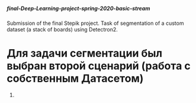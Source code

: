 ##### final-Deep-Learning-project-spring-2020-basic-stream
Submission of the final Stepik project. Task of segmentation of a custom dataset (a stack of boards) using Detectron2.

# Для задачи сегментации был выбран второй сценарий (работа с собственным Датасетом)

1. 
